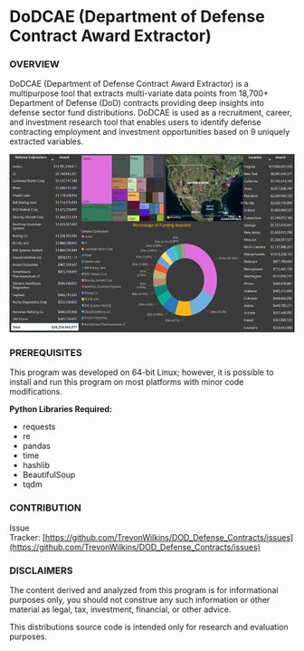# DoDCAE (Department of Defense Contract Award Extractor) 

### OVERVIEW
DoDCAE (Department of Defense Contract Award Extractor) is a multipurpose tool that extracts multi-variate data points from 18,700+ Department of Defense (DoD) contracts providing deep insights into defense sector fund distributions. DoDCAE is used as a recruitment, career, and investment research tool that enables users to identify defense contracting employment and investment opportunities based on 9 uniquely extracted variables.

![alt text](https://github.com/TrevonWilkins/DoD-Contract-Award-Extractor/blob/main/DoDCAE_Power%20BI.PNG?raw=true)

### PREREQUISITES
This program was developed on 64-bit Linux; however, it is possible to install and run this program on most platforms with minor code modifications.

**Python Libraries Required:**
- requests
- re
- pandas
- time
- hashlib
- BeautifulSoup
- tqdm

### CONTRIBUTION
Issue Tracker: [https://github.com/TrevonWilkins/DOD_Defense_Contracts/issues](https://github.com/TrevonWilkins/DOD_Defense_Contracts/issues)

### DISCLAIMERS
The content derived and analyzed from this program is for informational purposes only, you should not construe any such information or other material as legal, tax, investment, financial, or other advice.

This distributions source code is intended only for research and evaluation purposes.
